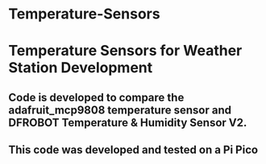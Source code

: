 # Temperature-Sensors
<h1>Temperature Sensors for Weather Station Development</h1>

<h2>Code is developed to compare the adafruit_mcp9808 temperature sensor and DFROBOT Temperature & Humidity Sensor V2.</h2>
<h2>This code was developed and tested on a Pi Pico</h2>

